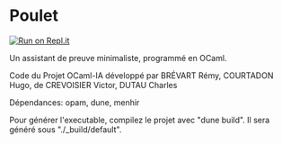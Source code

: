 # Poulet

[![Run on Repl.it](https://replit.com/badge/github/KirrimK/Poulet)](https://replit.com/@KirrimK/Poulet)

Un assistant de preuve minimaliste, programmé en OCaml.

Code du Projet OCaml-IA développé par
BRÉVART Rémy, COURTADON Hugo, de CREVOISIER Victor, DUTAU Charles

Dépendances: opam, dune, menhir

Pour générer l'executable, compilez le projet avec "dune build". 
Il sera généré sous "./_build/default".
